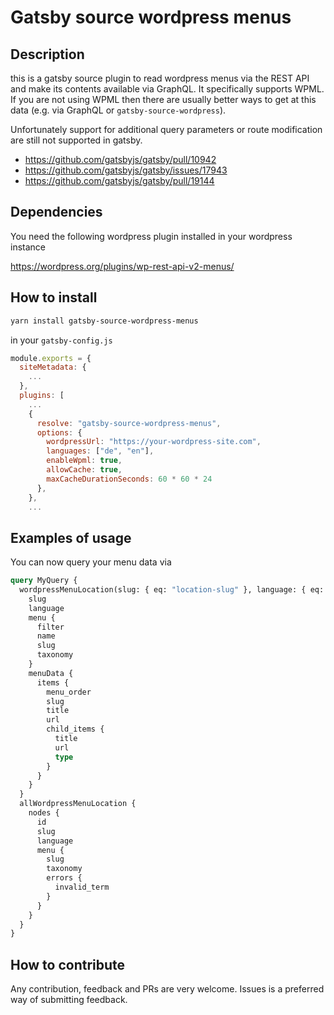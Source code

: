 # Gatsby source wordpress menus

## Description

this is a gatsby source plugin to read wordpress menus via the REST API
and make its contents available via GraphQL.
It specifically supports WPML. If you are not using WPML then there are usually
better ways to get at this data (e.g. via GraphQL or `gatsby-source-wordpress`).

Unfortunately support for additional query parameters or route modification are still not supported
in gatsby.

- https://github.com/gatsbyjs/gatsby/pull/10942
- https://github.com/gatsbyjs/gatsby/issues/17943
- https://github.com/gatsbyjs/gatsby/pull/19144

## Dependencies

You need the following wordpress plugin installed in your wordpress instance

https://wordpress.org/plugins/wp-rest-api-v2-menus/

## How to install

```bash
yarn install gatsby-source-wordpress-menus
```

in your `gatsby-config.js`

```javascript
module.exports = {
  siteMetadata: {
    ...
  },
  plugins: [
    ...
    {
      resolve: "gatsby-source-wordpress-menus",
      options: {
        wordpressUrl: "https://your-wordpress-site.com",
        languages: ["de", "en"],
        enableWpml: true,
        allowCache: true,
        maxCacheDurationSeconds: 60 * 60 * 24
      },
    },
    ...
```

## Examples of usage

You can now query your menu data via

```graphql
query MyQuery {
  wordpressMenuLocation(slug: { eq: "location-slug" }, language: { eq: "en" }) {
    slug
    language
    menu {
      filter
      name
      slug
      taxonomy
    }
    menuData {
      items {
        menu_order
        slug
        title
        url
        child_items {
          title
          url
          type
        }
      }
    }
  }
  allWordpressMenuLocation {
    nodes {
      id
      slug
      language
      menu {
        slug
        taxonomy
        errors {
          invalid_term
        }
      }
    }
  }
}
```

## How to contribute

Any contribution, feedback and PRs are very welcome. Issues is a preferred way of submitting feedback.
